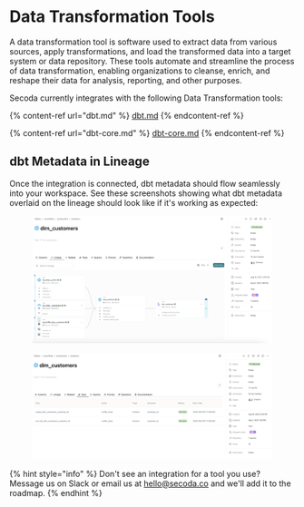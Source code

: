 # Data Transformation Tools

A data transformation tool is software used to extract data from various sources, apply transformations, and load the transformed data into a target system or data repository. These tools automate and streamline the process of data transformation, enabling organizations to cleanse, enrich, and reshape their data for analysis, reporting, and other purposes.

Secoda currently integrates with the following Data Transformation tools:

{% content-ref url="dbt.md" %}
[dbt.md](dbt.md)
{% endcontent-ref %}

{% content-ref url="dbt-core.md" %}
[dbt-core.md](dbt-core.md)
{% endcontent-ref %}

## dbt Metadata in Lineage

Once the integration is connected, dbt metadata should flow seamlessly into your workspace. See these screenshots showing what dbt metadata overlaid on the lineage should look like if it's working as expected:

<figure><img src="../../.gitbook/assets/Screenshot 2023-09-05 at 2.53.23 PM.png" alt=""><figcaption></figcaption></figure>

<figure><img src="../../.gitbook/assets/Screenshot 2023-09-05 at 2.53.30 PM (1).png" alt=""><figcaption></figcaption></figure>

{% hint style="info" %}
Don't see an integration for a tool you use? Message us on Slack or email us at hello@secoda.co and we'll add it to the roadmap.&#x20;
{% endhint %}
